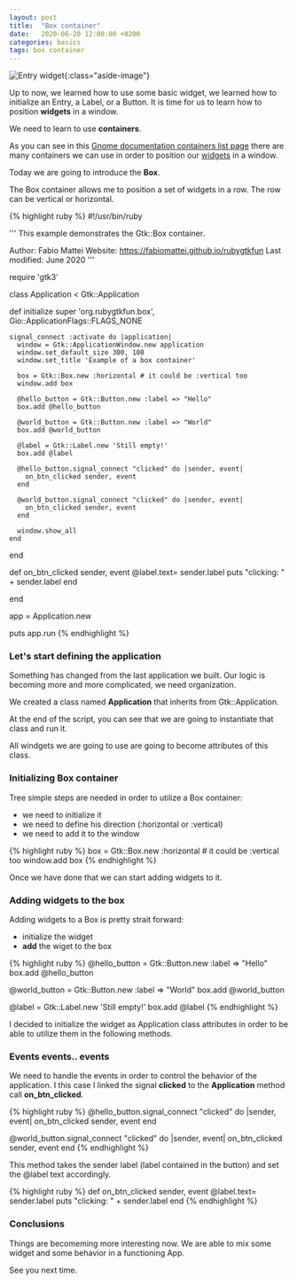 ```yaml
---
layout: post
title:  "Box container"
date:   2020-06-20 12:00:00 +0200
categories: basics
tags: box container
---
```


![Entry widget](/rubygtkfun/images/posts/box.png){:class="aside-image"}

Up to now, we learned how to use some basic widget, we learned how to initialize an Entry, a Label, or a Button. 
It is time for us to learn how to position **widgets** in a window.

We need to learn to use **containers**.

As you can see in this [Gnome documentation containers list page](https://developer.gnome.org/gtk3/stable/LayoutContainers.html) 
there are many containers we can use in order to position our [widgets](https://developer.gnome.org/gtk3/stable/ch03.html) 
in a window.

Today we are going to introduce the **Box**.

The Box container allows me to position a set of widgets in a row. The row can be vertical or horizontal.

{% highlight ruby %}
#!/usr/bin/ruby

'''
This example demonstrates the Gtk::Box container.

Author: Fabio Mattei
Website: https://fabiomattei.github.io/rubygtkfun
Last modified: June 2020
'''

require 'gtk3'

class Application < Gtk::Application

  def initialize
    super 'org.rubygtkfun.box', Gio::ApplicationFlags::FLAGS_NONE

    signal_connect :activate do |application|
      window = Gtk::ApplicationWindow.new application
      window.set_default_size 300, 100
      window.set_title 'Example of a box container'

      box = Gtk::Box.new :horizontal # it could be :vertical too
      window.add box

      @hello_button = Gtk::Button.new :label => "Hello"
      box.add @hello_button

      @world_button = Gtk::Button.new :label => "World"
      box.add @world_button

      @label = Gtk::Label.new 'Still empty!'
      box.add @label

      @hello_button.signal_connect "clicked" do |sender, event| 
        on_btn_clicked sender, event
      end

      @world_button.signal_connect "clicked" do |sender, event| 
        on_btn_clicked sender, event
      end

      window.show_all
    end

  end

  def on_btn_clicked sender, event
    @label.text= sender.label
    puts "clicking: " + sender.label
  end

end


app = Application.new

puts app.run
{% endhighlight %}

### Let's start defining the application

Something has changed from the last application we built.
Our logic is becoming more and more complicated, we need organization.

We created a class named **Application** that inherits from Gtk::Application.

At the end of the script, you can see that we are going to instantiate that class and run it.

All windgets we are going to use are going to become attributes of this class.

### Initializing Box container

Tree simple steps are needed in order to utilize a Box container:

* we need to initialize it
* we need to define his direction (:horizontal or :vertical) 
* we need to add it to the window

{% highlight ruby %}
box = Gtk::Box.new :horizontal # it could be :vertical too
window.add box
{% endhighlight %}

Once we have done that we can start adding widgets to it.

### Adding widgets to the box

Adding widgets to a Box is pretty strait forward:

* initialize the widget
* **add** the wiget to the box

{% highlight ruby %}
@hello_button = Gtk::Button.new :label => "Hello"
box.add @hello_button

@world_button = Gtk::Button.new :label => "World"
box.add @world_button

@label = Gtk::Label.new 'Still empty!'
box.add @label
{% endhighlight %}

I decided to initialize the widget as Application class attributes in order to be able to utilize them in 
the following methods.

### Events events.. events

We need to handle the events in order to control the behavior of the application.
I this case I linked the signal **clicked** to the **Application** method call **on_btn_clicked**.

{% highlight ruby %}
@hello_button.signal_connect "clicked" do |sender, event| 
  on_btn_clicked sender, event
end

@world_button.signal_connect "clicked" do |sender, event| 
  on_btn_clicked sender, event
end
{% endhighlight %}

This method takes the sender label (label contained in the button) and set the @label text accordingly.

{% highlight ruby %}
def on_btn_clicked sender, event
  @label.text= sender.label
  puts "clicking: " + sender.label
end
{% endhighlight %}

### Conclusions

Things are becomeming more interesting now.
We are able to mix some widget and some behavior in a functioning App.

See you next time.
